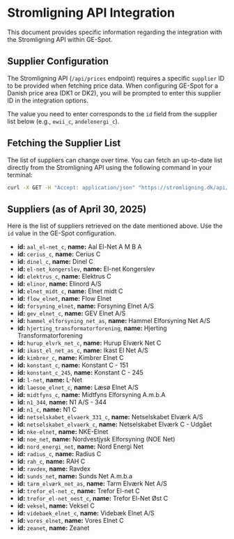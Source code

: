 # Stromligning API Integration

This document provides specific information regarding the integration with the Stromligning API within GE-Spot.

## Supplier Configuration

The Stromligning API (`/api/prices` endpoint) requires a specific `supplier` ID to be provided when fetching price data. When configuring GE-Spot for a Danish price area (DK1 or DK2), you will be prompted to enter this supplier ID in the integration options.

The value you need to enter corresponds to the `id` field from the supplier list below (e.g., `ewii_c`, `andelenergi_c`).

## Fetching the Supplier List

The list of suppliers can change over time. You can fetch an up-to-date list directly from the Stromligning API using the following command in your terminal:

```bash
curl -X GET -H "Accept: application/json" "https://stromligning.dk/api/suppliers"
```

## Suppliers (as of April 30, 2025)

Here is the list of suppliers retrieved on the date mentioned above. Use the `id` value in the GE-Spot configuration.

*   **id:** `aal_el-net_c`, **name:** Aal El-Net A M B A
*   **id:** `cerius_c`, **name:** Cerius C
*   **id:** `dinel_c`, **name:** Dinel C
*   **id:** `el-net_kongerslev`, **name:** El-net Kongerslev
*   **id:** `elektrus_c`, **name:** Elektrus C
*   **id:** `elinor`, **name:** Elinord A/S
*   **id:** `elnet_midt_c`, **name:** Elnet midt C
*   **id:** `flow_elnet`, **name:** Flow Elnet
*   **id:** `forsyning_elnet`, **name:** Forsyning Elnet A/S
*   **id:** `gev_elnet_c`, **name:** GEV Elnet A/S
*   **id:** `hammel_elforsyning_net_as`, **name:** Hammel Elforsyning Net A/S
*   **id:** `hjerting_transformatorforening`, **name:** Hjerting Transformatorforening
*   **id:** `hurup_elvrk_net_c`, **name:** Hurup Elværk Net C
*   **id:** `ikast_el_net_as_c`, **name:** Ikast El Net A/S
*   **id:** `kimbrer_c`, **name:** Kimbrer Elnet C
*   **id:** `konstant_c`, **name:** Konstant C - 151
*   **id:** `konstant_c_245`, **name:** Konstant C - 245
*   **id:** `l-net`, **name:** L-Net
*   **id:** `laesoe_elnet_c`, **name:** Læsø Elnet A/S
*   **id:** `midtfyns_c`, **name:** Midtfyns Elforsyning A.m.b.A
*   **id:** `n1_344`, **name:** N1 A/S - 344
*   **id:** `n1_c`, **name:** N1 C
*   **id:** `netselskabet_elvaerk_331_c`, **name:** Netselskabet Elværk A/S
*   **id:** `netselskabet_elvaerk_c`, **name:** Netselskabet Elværk C - Udgået
*   **id:** `nke-elnet`, **name:** NKE-Elnet
*   **id:** `noe_net`, **name:** Nordvestjysk Elforsyning (NOE Net)
*   **id:** `nord_energi_net`, **name:** Nord Energi Net
*   **id:** `radius_c`, **name:** Radius C
*   **id:** `rah_c`, **name:** RAH C
*   **id:** `ravdex`, **name:** Ravdex
*   **id:** `sunds_net`, **name:** Sunds Net A.m.b.a
*   **id:** `tarm_elværk_net_as`, **name:** Tarm Elværk Net A/S
*   **id:** `trefor_el-net_c`, **name:** Trefor El-net C
*   **id:** `trefor_el-net_oest_c`, **name:** Trefor El-Net Øst C
*   **id:** `veksel`, **name:** Veksel C
*   **id:** `videbaek_elnet_c`, **name:** Videbæk Elnet A/S
*   **id:** `vores_elnet`, **name:** Vores Elnet C
*   **id:** `zeanet`, **name:** Zeanet
